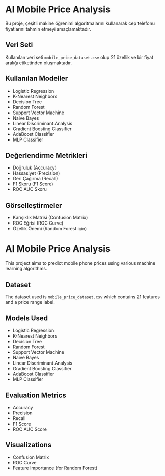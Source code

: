 # AI Mobile Price Analysis

Bu proje, çeşitli makine öğrenimi algoritmalarını kullanarak cep telefonu fiyatlarını tahmin etmeyi amaçlamaktadır.

## Veri Seti

Kullanılan veri seti `mobile_price_dataset.csv` olup 21 özellik ve bir fiyat aralığı etiketinden oluşmaktadır.

## Kullanılan Modeller

- Logistic Regression
- K-Nearest Neighbors
- Decision Tree
- Random Forest
- Support Vector Machine
- Naive Bayes
- Linear Discriminant Analysis
- Gradient Boosting Classifier
- AdaBoost Classifier
- MLP Classifier

## Değerlendirme Metrikleri

- Doğruluk (Accuracy)
- Hassasiyet (Precision)
- Geri Çağırma (Recall)
- F1 Skoru (F1 Score)
- ROC AUC Skoru

## Görselleştirmeler

- Karışıklık Matrisi (Confusion Matrix)
- ROC Eğrisi (ROC Curve)
- Özellik Önemi (Random Forest için)

# AI Mobile Price Analysis

This project aims to predict mobile phone prices using various machine learning algorithms.

## Dataset

The dataset used is `mobile_price_dataset.csv` which contains 21 features and a price range label.

## Models Used

- Logistic Regression
- K-Nearest Neighbors
- Decision Tree
- Random Forest
- Support Vector Machine
- Naive Bayes
- Linear Discriminant Analysis
- Gradient Boosting Classifier
- AdaBoost Classifier
- MLP Classifier

## Evaluation Metrics

- Accuracy
- Precision
- Recall
- F1 Score
- ROC AUC Score

## Visualizations

- Confusion Matrix
- ROC Curve
- Feature Importance (for Random Forest)